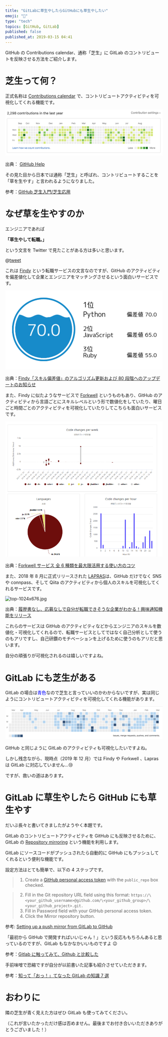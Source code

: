 ```yaml
---
title: "GitLabに草生やしたらGitHubにも草生やしたい"
emoji: "🦊"
type: "tech"
topics: [GitHub, GitLab]
published: false
published_at: 2019-03-15 04:41
---
```


GitHub の Contributions calendar、通称「芝生」に GitLab のコントリビュートを反映させる方法をご紹介します。

# 芝生って何？

正式名称は [Contributions calendar](https://help.github.com/en/articles/viewing-contributions-on-your-profile) で、コントリビュートアクティビティを可視化してくれる機能です。

![contributions_graph.png](/images/qiita/c949b133-7e94-1f5a-5ca4-c4c2bcb94668.png)

出典： [GitHub Help](https://help.github.com/en/articles/viewing-contributions-on-your-profile#contributions-calendar)

その見た目から日本では通称「芝生」と呼ばれ、コントリビュートすることを「草を生やす」と言われるようになりました。

参考：[GitHub 芝生入門/芝生応用](https://qiita.com/sta/items/2c1f0252a6a9ce5e2087)

# なぜ草を生やすのか

エンジニアであれば

**「草生やして転職。」**

という文言を Twitter で見たことがある方は多いと思います。

@[tweet](https://twitter.com/findy_code/status/894952627611422721?s=20)

これは [Findy](https://findy-code.io) という転職サービスの文言なのですが、GitHub のアクティビティを偏差値化して企業とエンジニアをマッチングさせるという面白いサービスです。

![findy-skill-image.png](/images/qiita/a993c810-54bb-28ff-abf4-11598d3c95d8.png)

出典：[Findy「スキル偏差値」のアルゴリズム更新および 80 段階へのアップデートのお知らせ](https://findy-code.io/engineer-lab/skill-deviation-value-update20171016)

また、Findy に似たようなサービスで [Forkwell](https://forkwell.com/) というものもあり、GitHub のアクティビティから言語ごとにスキルレベルという形で数値化をしていたり、曜日ごと時間ごとのアクティビティを可視化していたりしてこちらも面白いサービスです。

![img_5c2ec5ee15368.png](/images/qiita/7e9e71dd-f4d4-68a4-d400-6b8444783790.png)

出典：[Forkwell サービス 全 6 種類を最大限活用する使い方のコツ](https://forkwell-navi.com/forkwell-%E3%82%B5%E3%83%BC%E3%83%93%E3%82%B9/)

また、2018 年 8 月に正式リリースされた [LAPRAS](https://lapras.com/)は、GitHub だけでなく SNS や connpass、そして Qiita のアクティビティから個人のスキルを可視化してくれるサービスです。

![top-1024x676.jpg](https://qiita-image-store.s3.ap-northeast-1.amazonaws.com/0/160547/fa367b8f-7dd4-7274-232d-2995c94d47f2.jpeg)

出典：[履歴書なし、応募なしで自分が転職できそうな企業がわかる！興味通知機能をリリース](https://corp.lapras.com/news/254/)

これらのサービスは GitHub のアクティビティなどからエンジニアのスキルを数値化・可視化してくれるので、転職サービスとしてではなく自己分析として使うのもアリですし、自己研鑽のモチベーションを上げるために使うのもアリだと思います。

自分の頑張りが可視化されるのは嬉しいですよね。

# GitLab にも芝生がある

GitLab の場合は<font color="Blue">青色</font>なので芝生と言っていいのかわからないですが、実は同じようにコントリビュートアクティビティを可視化してくれる機能があります。

![image](/images/qiita/32368537-30ac-b116-b56d-1a2884326937.png)

GitHub と同じように GitLab のアクティビティも可視化したいですよね。

しかし残念ながら、現時点（2019 年 12 月）では Findy や Forkwell 、Lapras は GitLab に対応していません...😢

ですが、救いの道はあります。

# GitLab に草生やしたら GitHub にも草生やす

だいぶ長々と書いてきましたがようやく本題です。

GitLab のコントリビュートアクティビティを GitHub にも反映させるために、GitLab の [Repository mirroring](https://docs.gitlab.com/ce/workflow/repository_mirroring.html) という機能を利用します。

GitLab にソースコードがプッシュされたら自動的に GitHub にもプッシュしてくれるという便利な機能です。

設定方法はとても簡単で、以下の 4 ステップです。

> 1. Create a [GitHub personal access token](https://help.github.com/en/articles/creating-a-personal-access-token-for-the-command-line) with the `public_repo` box checked.

> 2. Fill in the Git repository URL field using this format: `https://\<your_github_username>@github.com/\<your_github_group>/\<your_github_project>.git.`
> 3. Fill in Password field with your GitHub personal access token.
> 4. Click the Mirror repository button.

参考: [Setting up a push mirror from GitLab to GitHub](https://docs.gitlab.com/ce/workflow/repository_mirroring.html#setting-up-a-push-mirror-from-gitlab-to-github-core)

「最初から GitHub で開発すればいいじゃん！」という反応ももちろんあると思っているのですが、GitLab もなかなかいいものですよ 😉

参考：[Gitlab に触ってみて、Github と比較した](https://qiita.com/developer-kikikaikai/items/3fd1277a9a5778000638)

手前味噌で恐縮ですが自分が以前書いた記事も紹介させていただきます。

参考：[知って「おっ！」てなった GitLab の知識 7 選](https://qiita.com/jumpyoshim/items/d5a63bdd3681843866f8)

# おわりに

隣の芝生が青く見えた方はぜひ GitLab も使ってみてください。

（これが言いたかっただけ感は否めません。最後までお付き合いいただきありがとうございました！）
